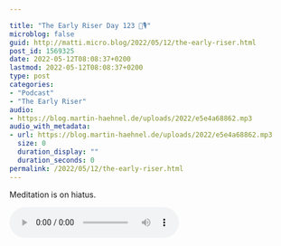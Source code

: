 ```yaml
---

title: "The Early Riser Day 123 🌅🎙"
microblog: false
guid: http://matti.micro.blog/2022/05/12/the-early-riser.html
post_id: 1569325
date: 2022-05-12T08:08:37+0200
lastmod: 2022-05-12T08:08:37+0200
type: post
categories:
- "Podcast"
- "The Early Riser"
audio:
- https://blog.martin-haehnel.de/uploads/2022/e5e4a68862.mp3
audio_with_metadata:
- url: https://blog.martin-haehnel.de/uploads/2022/e5e4a68862.mp3
  size: 0
  duration_display: ""
  duration_seconds: 0
permalink: /2022/05/12/the-early-riser.html
---
```

Meditation is on hiatus.

<audio controls="controls" src="https://blog.martin-haehnel.de/uploads/2022/e5e4a68862.mp3" preload="metadata" />
